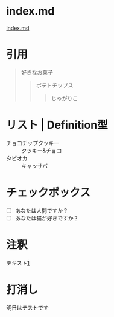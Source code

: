# index.md
[index.md](./index.md)


# 引用
> 好きなお菓子
>>ポテトチップス
>>>じゃがりこ

# リスト | Definition型
<dl>
  <dt>チョコチップクッキー</dt>
  <dd>クッキー&チョコ</dd>
  <dt>タピオカ</dt>
  <dd>キャッサバ</dd>
</dl> 

# チェックボックス
- [ ] あなたは人間ですか？
- [ ] あなたは猫が好きですか？

# 注釈
テキスト[1]

[1]: 注釈内容

# 打消し
~~明日はテストです~~


